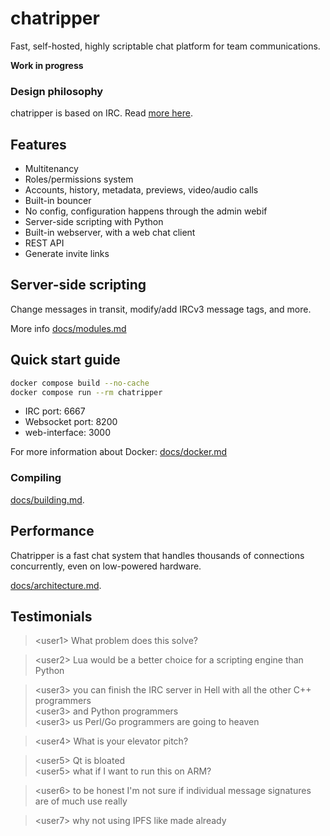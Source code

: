 # chatripper

Fast, self-hosted, highly scriptable chat platform for team communications.

**Work in progress**

### Design philosophy

chatripper is based on IRC. Read [more here](docs/design.md).

## Features

* Multitenancy
* Roles/permissions system
* Accounts, history, metadata, previews, video/audio calls
* Built-in bouncer
* No config, configuration happens through the admin webif
* Server-side scripting with Python
* Built-in webserver, with a web chat client
* REST API
* Generate invite links

## Server-side scripting

Change messages in transit, modify/add IRCv3 message tags, and more.

More info [docs/modules.md](docs/modules.md)

## Quick start guide

```bash
docker compose build --no-cache
docker compose run --rm chatripper
```

- IRC port: 6667
- Websocket port: 8200
- web-interface: 3000

For more information about Docker: [docs/docker.md](docs/docker.md)

### Compiling

[docs/building.md](docs/building.md).

## Performance

Chatripper is a fast chat system that handles thousands of connections concurrently, even on low-powered hardware.

[docs/architecture.md](docs/architecture.md).

## Testimonials

> &lt;user1&gt; What problem does this solve? 

> &lt;user2&gt; Lua would be a better choice for a scripting engine than Python

> &lt;user3&gt; you can finish the IRC server in Hell with all the other C++ programmers  
> &lt;user3&gt; and Python programmers  
> &lt;user3&gt; us Perl/Go programmers are going to heaven

> &lt;user4&gt; What is your elevator pitch?
 
> &lt;user5&gt; Qt is bloated  
> &lt;user5&gt; what if I want to run this on ARM?

> &lt;user6&gt; to be honest I'm not sure if individual message signatures are of much use really

> &lt;user7&gt; why not using IPFS like made already